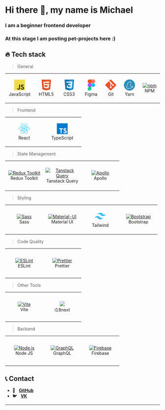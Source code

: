 <h1 align="left">Hi there 👋, my name is Michael</h1>
<h3 align="left">I am a beginner frontend developer</h3>
<h3 align="left">At this stage I am posting pet-projects here :)</h3>

<h2 align="left" id="tech-stack">🔥 Tech stack</h2>

> General

<table width='100%'>
  <tr>
    <td align="center" width="110" height="90">
      <a href="#tech-stack">
        <img src="https://raw.githubusercontent.com/devicons/devicon/1119b9f84c0290e0f0b38982099a2bd027a48bf1/icons/javascript/javascript-original.svg" width="36" height="36" alt="JavaScript" />
      </a>
      <br>JavaScript
    </td>
    <td align="center" width="110" height="90">
      <a href="#tech-stack">
        <img src="https://github.com/devicons/devicon/blob/master/icons/html5/html5-original.svg" width="36" height="36" alt="HTML5" />
      </a>
      <br>HTML5
    </td>
    <td align="center" width="110" height="90">
      <a href="#tech-stack">
        <img src="https://github.com/devicons/devicon/blob/master/icons/css3/css3-original.svg" width="36" height="36" alt="CSS3" />
      </a>
      <br>CSS3
    </td>
    <td align="center" width="110" height="90">
      <a href="#debabin-stack" >
        <img src="https://raw.githubusercontent.com/devicons/devicon/1119b9f84c0290e0f0b38982099a2bd027a48bf1/icons/figma/figma-original.svg" width="36" height="36" alt="figma" />
      </a>
      <br>Figma
    </td>
    <td align="center" width="110" height="90">
      <a href="#debabin-stack">
        <img src="https://raw.githubusercontent.com/devicons/devicon/1119b9f84c0290e0f0b38982099a2bd027a48bf1/icons/git/git-original.svg" width="36" height="36" alt="git" />
      </a>
      <br>Git
    </td>
    <td align="center" width="110" height="90"> 
      <a href="#debabin-stack">
        <img src="https://raw.githubusercontent.com/devicons/devicon/1119b9f84c0290e0f0b38982099a2bd027a48bf1/icons/yarn/yarn-original.svg" width="36" height="36" alt="yarn" />
      </a>
      <br>Yarn
    </td>
    <td align="center" width="110" height="90"> 
      <a href="#debabin-stack">
        <img src="https://brandeps.com/icon-download/N/Npm-icon-vector-05.svg" width="36" height="36" alt="npm" />
      </a>
      <br>NPM
    </td>
  </tr>
</table>

> Frontend

<table width='100%'>
 <tr>
    <td align="center" width="110" height="90">
      <a href="#tech-stack">
        <img src="https://raw.githubusercontent.com/devicons/devicon/1119b9f84c0290e0f0b38982099a2bd027a48bf1/icons/react/react-original.svg" width="36" height="36" alt="React" />
      </a>
      <br>React
    </td>
  <td align="center" width="110" height="90">
      <a href="#tech-stack">
        <img src="https://raw.githubusercontent.com/devicons/devicon/1119b9f84c0290e0f0b38982099a2bd027a48bf1/icons/typescript/typescript-original.svg" width="36" height="36" alt="TypeScript" />
      </a>
      <br>TypeScript
    </td>
 </tr>
</table>

> State Management

<table width='100%'>
  <tr>
    <td align="center" width="110" height="90">
      <a href="#tech-stack">
        <img src="https://cdn.worldvectorlogo.com/logos/redux.svg" width="36" height="36" alt="Redux Toolkit" />
      </a>
      <br>Redux Toolkit
    </td>
    <td align="center" width="110" height="90">
      <a href="#tech-stack">
        <img src="https://seeklogo.com/images/R/react-query-logo-1340EA4CE9-seeklogo.com.png" width="36" height="36" alt="Tanstack Query" />
      </a>
      <br>Tanstack Query
    </td>
    <td align="center" width="110" height="90">
      <a href="#tech-stack">
        <img src="https://brandeps.com/logo-download/A/Apollo-GraphQL-logo-vector-01.svg" width="36" height="36" alt="Apollo" />
      </a>
      <br>Apollo
    </td>
  </tr>
</table>

> Styling

<table width='100%'>
  <tr>
   <td align="center" width="110" height="90">
      <a href="#tech-stack">
        <img src="https://brandeps.com/icon-download/S/Sass-icon-vector-04.svg" width="36" height="36" alt="Sass" />
      </a>
      <br>Sass
    </td>
    <td align="center" width="110" height="90">
      <a href="#tech-stack">
        <img src="https://media.zeemly.com/zeemly/product/material-ui.png" width="36" height="36" alt="Material-UI" />
      </a>
      <br>Material UI
    </td>
    <td align="center" width="110" height="90">
      <a href="#tech-stack">
        <img src="https://github.com/devicons/devicon/blob/master/icons/tailwindcss/tailwindcss-original.svg" width="36" height="36" alt="Tailwind CSS" />
      </a>
      <br>Tailwind
    </td>
   <td align="center" width="110" height="90">
      <a href="#tech-stack">
        <img src="https://cdn.worldvectorlogo.com/logos/bootstrap-4.svg" width="36" height="36" alt="Bootstrap" />
      </a>
      <br>Bootstrap
    </td>
  </tr>
 
</table>

> Code Quality

<table width='100%'>
  <tr>
    <td align="center" width="110" height="90">
      <a href="#tech-stack">
        <img src="https://brandeps.com/icon-download/E/Eslint-icon-vector-02.svg" width="36" height="36" alt="ESLint" />
      </a>
      <br>ESLint
    </td>
    <td align="center" width="110" height="90">
      <a href="#tech-stack">
        <img src="https://brandeps.com/icon-download/P/Prettier-icon-vector-02.svg" width="36" height="36" alt="Prettier" />
      </a>
      <br>Prettier
    </td>
  </tr>
</table>

> Other Tools

<table width='100%'>
  <tr>
    <td align="center" width="110" height="90">
      <a href="#tech-stack">
        <img src="https://vitejs.dev/logo.svg" width="36" height="36" alt="Vite" />
      </a>
      <br>Vite
    </td>
    <td align="center" width="110" height="90">
      <a href="#tech-stack">
        <img src="https://avatars.githubusercontent.com/u/8546082?s=280&v=4" />
      </a>
      <br>i18next
    </td>
  </tr>
</table>

> Backend

<table width='100%'>
  <tr>
   <td align="center" width="110" height="90">
      <a href="#tech-stack">
        <img src="https://brandeps.com/icon-download/N/Nodejs-icon-vector-02.svg" width="36" height="36" alt="Node.js" />
      </a>
      <br>Node JS
    </td>
    <td align="center" width="110" height="90">
      <a href="#tech-stack">
        <img src="https://upload.wikimedia.org/wikipedia/commons/thumb/1/17/GraphQL_Logo.svg/2048px-GraphQL_Logo.svg.png" width="36" height="36" alt="GraphQL" />
      </a>
      <br>GraphQL
    </td>
  <td align="center" width="110" height="90"> 
      <a href="##tech-stack" >
        <img src="https://brandeps.com/logo-download/F/Firebase-logo-vector-02.svg" width="36" height="36" alt="Firebase" />
      </a>
      <br>Firebase
    </td>
      </tr>
</table>

<h2 align="left" id="contact">📞 Contact</h2>

- :file_folder: &nbsp; **[GitHub](https://github.com/michaelven)**
- :bird: &nbsp; **[VK](https://vk.com/wakeup_goof)**
---
